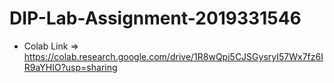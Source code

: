 # DIP-Lab-Assignment-2019331546
* Colab Link  => https://colab.research.google.com/drive/1R8wQpi5CJSGysryI57Wx7fz6IR9aYHIO?usp=sharing
